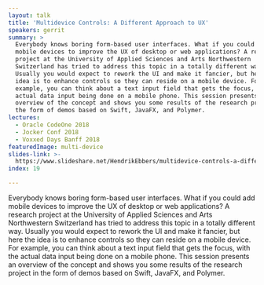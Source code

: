 ```yaml
---
layout: talk
title: 'Multidevice Controls: A Different Approach to UX'
speakers: gerrit
summary: >
  Everybody knows boring form-based user interfaces. What if you could add
  mobile devices to improve the UX of desktop or web applications? A research
  project at the University of Applied Sciences and Arts Northwestern
  Switzerland has tried to address this topic in a totally different way.
  Usually you would expect to rework the UI and make it fancier, but here the
  idea is to enhance controls so they can reside on a mobile device. For
  example, you can think about a text input field that gets the focus, with the
  actual data input being done on a mobile phone. This session presents an
  overview of the concept and shows you some results of the research project in
  the form of demos based on Swift, JavaFX, and Polymer.
lectures:
  - Oracle CodeOne 2018
  - Jocker Conf 2018
  - Voxxed Days Banff 2018
featuredImage: multi-device
slides-link: >-
  https://www.slideshare.net/HendrikEbbers/multidevice-controls-a-different-approach-to-ux
index: 19

---
```


Everybody knows boring form-based user interfaces. What if you could add mobile devices to improve the UX of desktop or web applications? A research project at the University of Applied Sciences and Arts Northwestern Switzerland has tried to address this topic in a totally different way. Usually you would expect to rework the UI and make it fancier, but here the idea is to enhance controls so they can reside on a mobile device. For example, you can think about a text input field that gets the focus, with the actual data input being done on a mobile phone. This session presents an overview of the concept and shows you some results of the research project in the form of demos based on Swift, JavaFX, and Polymer.
